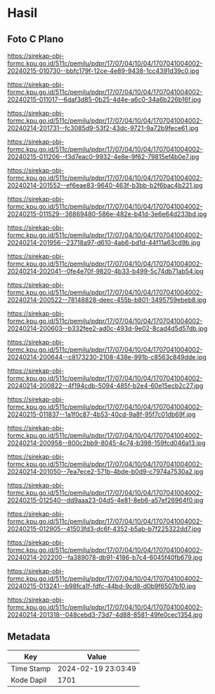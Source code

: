 # Hasil

## Foto C Plano

https://sirekap-obj-formc.kpu.go.id/511c/pemilu/pdpr/17/07/04/10/04/1707041004002-20240215-010730--bbfc179f-12ce-4e89-9438-1cc4391d39c0.jpg

https://sirekap-obj-formc.kpu.go.id/511c/pemilu/pdpr/17/07/04/10/04/1707041004002-20240215-011017--6daf3d85-0b25-4d4e-a6c0-34a6b226b16f.jpg

https://sirekap-obj-formc.kpu.go.id/511c/pemilu/pdpr/17/07/04/10/04/1707041004002-20240214-201731--fc3085d9-53f2-43dc-9721-9a72b9fece61.jpg

https://sirekap-obj-formc.kpu.go.id/511c/pemilu/pdpr/17/07/04/10/04/1707041004002-20240215-011206--f3d7eac0-9932-4e8e-9f62-79815ef4b0e7.jpg

https://sirekap-obj-formc.kpu.go.id/511c/pemilu/pdpr/17/07/04/10/04/1707041004002-20240214-201552--ef6eae83-9640-463f-b3bb-b2f6bac4b221.jpg

https://sirekap-obj-formc.kpu.go.id/511c/pemilu/pdpr/17/07/04/10/04/1707041004002-20240215-011529--36869480-586e-482e-b41d-3e6e64d233bd.jpg

https://sirekap-obj-formc.kpu.go.id/511c/pemilu/pdpr/17/07/04/10/04/1707041004002-20240214-201956--23718a97-d610-4ab6-bd1d-44f11a63cd9b.jpg

https://sirekap-obj-formc.kpu.go.id/511c/pemilu/pdpr/17/07/04/10/04/1707041004002-20240214-202041--0fe4e70f-9820-4b33-b499-5c74db71ab54.jpg

https://sirekap-obj-formc.kpu.go.id/511c/pemilu/pdpr/17/07/04/10/04/1707041004002-20240214-200522--78148828-deec-455b-b801-3495759ebeb8.jpg

https://sirekap-obj-formc.kpu.go.id/511c/pemilu/pdpr/17/07/04/10/04/1707041004002-20240214-200603--b332fee2-ad0c-493d-9e02-8cad4d5d57db.jpg

https://sirekap-obj-formc.kpu.go.id/511c/pemilu/pdpr/17/07/04/10/04/1707041004002-20240214-200644--c8173230-2108-438e-991b-c8563c849dde.jpg

https://sirekap-obj-formc.kpu.go.id/511c/pemilu/pdpr/17/07/04/10/04/1707041004002-20240214-200822--4f194cdb-5094-485f-b2e4-60e15ecb2c27.jpg

https://sirekap-obj-formc.kpu.go.id/511c/pemilu/pdpr/17/07/04/10/04/1707041004002-20240215-011837--1a1f0c87-4b53-40cd-9a8f-95f7c01db69f.jpg

https://sirekap-obj-formc.kpu.go.id/511c/pemilu/pdpr/17/07/04/10/04/1707041004002-20240214-200958--800c2bb9-8045-4c74-b398-159fcd046a13.jpg

https://sirekap-obj-formc.kpu.go.id/511c/pemilu/pdpr/17/07/04/10/04/1707041004002-20240214-201050--7ea7ece2-571b-4bde-b0d9-c7974a7530a2.jpg

https://sirekap-obj-formc.kpu.go.id/511c/pemilu/pdpr/17/07/04/10/04/1707041004002-20240215-012540--dd9aaa23-04d5-4e81-8eb6-a57ef26964f0.jpg

https://sirekap-obj-formc.kpu.go.id/511c/pemilu/pdpr/17/07/04/10/04/1707041004002-20240215-012905--41503fd3-dc6f-4352-b5ab-b7f225322dd7.jpg

https://sirekap-obj-formc.kpu.go.id/511c/pemilu/pdpr/17/07/04/10/04/1707041004002-20240214-202200--fa389078-db91-4186-b7c4-6045f40fb679.jpg

https://sirekap-obj-formc.kpu.go.id/511c/pemilu/pdpr/17/07/04/10/04/1707041004002-20240215-013241--b98fca1f-fdfc-44bd-9cd8-d0b9f6507b10.jpg

https://sirekap-obj-formc.kpu.go.id/511c/pemilu/pdpr/17/07/04/10/04/1707041004002-20240214-201318--048cebd3-73d7-4d88-8581-49fe0cec1354.jpg


## Metadata

| Key        | Value               |
| ---------- | ------------------- |
| Time Stamp | 2024-02-19 23:03:49 |
| Kode Dapil | 1701                |



